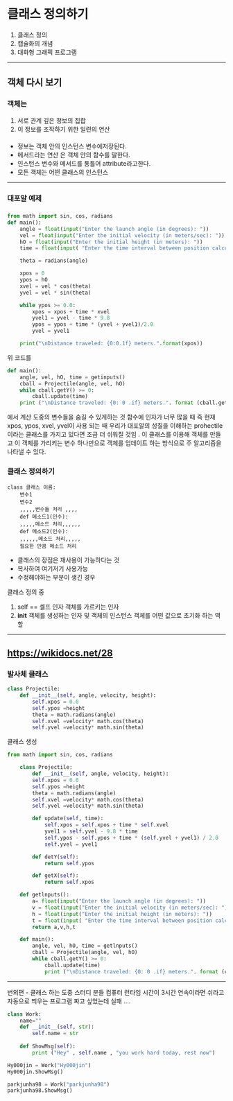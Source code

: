 클래스 정의하기 
==============
1. 클래스 정의
2. 캡슐화의 개념
3. 대화형 그래픽 프로그램 
---------------------

## 객체 다시 보기 

### 객체는 
1. 서로 관계 깊은 정보의 집합 
2. 이 정보를 조작하기 위한 일련의 연산	

#### 
* 정보는 객체 안의 인스턴스 변수에저장된다.
* 메서드라는 연산 은 객체 안의 함수를 말한다. 
* 인스턴스 변수와 메서드를 통틀어 attribute라고한다. 
* 모든 객체는 어떤 클래스의 인스턴스
----------------------------------------------------
### 대포알 예제 
###
```python
from math import sin, cos, radians 
def main():
    angle = float(input("Enter the launch angle (in degrees): "))
    vel = float(input("Enter the initial velocity (in meters/sec): "))
    hO = float(input("Enter the initial height (in meters): "))
    time = float(input( "Enter the time interval between position calculations: "))

    theta = radians(angle)

    xpos = 0
    ypos = hO
    xvel = vel * cos(theta)
    yvel = vel * sin(theta)

    while ypos >= 0.0:
        xpos = xpos + time * xvel
        yvel1 = yvel - time * 9.8
        ypos = ypos + time * (yvel + yvel1)/2.0
        yvel = yvel1

    print("\nDistance traveled: {0:0.1f} meters.".format(xpos))
```

위 코드를 

```python
def main():
    angle, vel, hO, time = getinputs()
    cball = Projectile(angle, vel, hO)
    while cball.getY() >= 0:
        cball.update(time)
    print ("\nDistance traveled: {0: 0 .if} meters.". format (cball.getXO))
```

에서 계산 도중의 변수들을 숨길 수 있게하는 것  함수에 인자가 너무 많을 때 즉 현재 xpos, ypos, xvel, yvel이 사용 되는 때 우리가 대포알의 성질을 이해하는 prohectile이라는 클래스를 가지고 있다면 조금 더 쉬워질 것임 .
이 클래스를 이용해 객체를 만들고 이 객체를 가리키는 변수 하나만으로 객체를 업데이트 하는 방식으로 주 알고리즘을 나타낼 수 있다. 

### 클래스 정의하기 

```
class 클래스 이름:
    변수1
    변수2 
    ,,,,,변수들 처리 ,,,,
    def 메소드1(인수):
    ,,,,,메소드 처리,,,,,,
    def 메소드2(인수):
    ,,,,,,메소드 처리,,,,,
    필요한 만큼 메소드 처리
```
+ 클래스의 장점은 재사용이 가능하다는 것 
+ 복사하여 여기저기 사용가능
+ 수정해야하는 부분이 생긴 경우

클래스 정의 중
1.  self == 셀프 인자 객체를 가르키는 인자 
2.  __init__ 객체를 생성하는 인자 및 객체의 인스턴스 객체를 어떤 값으로 초기화 하는 역할 
----------------------------------------------------------------------------------
## https://wikidocs.net/28

### 발사체 클래스 
```python
class Projectile:
    def __init__(self, angle, velocity, height):
        self.xpos = 0.0
        self.ypos =height
        theta = math.radians(angle)
        self.xvel =velocity* math.cos(theta)
        self.yvel =velocity* math.sin(theta) 
```
클래스 생성 
``` python
from math import sin, cos, radians

    class Projectile:
        def __init__(self, angle, velocity, height):
        self.xpos = 0.0
        self.ypos =height
        theta = math.radians(angle)
        self.xvel =velocity* math.cos(theta)
        self.yvel =velocity* math.sin(theta) 

        def update(self, time):
            self.xpos = self.xpos + time * self.xvel
            yvel1 = self.yvel - 9.8 * time
            self.ypos - self.ypos + time * (self.yvel + yvel1) / 2.0
            self.yvel = yvel1

        def detY(self):
            return self.ypos

        def getX(self):
            return self.xpos

    def getlnputs():
        a= float(input("Enter the launch angle (in degrees): "))
        v = float(input("Enter the initial velocity (in meters/sec): "))
        h = float(input("Enter the initial height (in meters): "))
        t = float(input( "Enter the time interval between position calculations: "))
        return a,v,h,t

    def main():
        angle, vel, hO, time = getlnputs()
        cball = Projectile(angle, vel, hO)
        while cball.getY() >= 0:
            cball.update(time)
            print ("\nDistance traveled: {0: 0 .if} meters.". format (cball.getXO)) 

```




-----------------------------------
번외편 - 클래스 하는 도중 스터디 분들 컴퓨터 런타임 시간이 3시간 연속이라면 쉬라고 자동으로 띄우는 프로그램 짜고 싶었는데 실패 .... 
```python
class Work:
	name=""
	def __init__(self, str):
		self.name = str
	
	def ShowMsg(self):
		print ("Hey" , self.name , "you work hard today, rest now")

Hy000jin = Work("Hy000jin") 
Hy000jin.ShowMsg()

parkjunha98 = Work("parkjunha98")
parkjunha98.ShowMsg()
```
